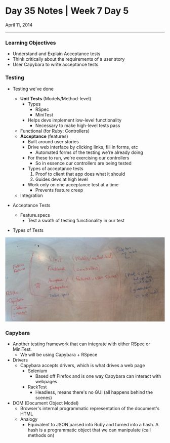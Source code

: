 # Day 35 Notes | Week 7 Day 5

April 11, 2014

---

### Learning Objectives

* Understand and Explain Acceptance tests
* Think critically about the requirements of a user story
* User Capybara to write acceptance tests

### Testing

* Testing we've done
	* **Unit Tests** (Models/Method-level)
		* Types
			* RSpec
			* MiniTest
		* Helps devs implement low-level functionality
			* Necessary to make high-level tests pass
	* Functional (for Ruby: Controllers)
	* **Acceptance** (features)
		* Built around user stories 
		* Drive web interface by clicking links, fill in forms, etc
			* Automated forms of the testing we're already doing
		* For these to run, we're exercising our controllers
			* So in essence our controllers are being tested
		* Types of acceptance tests 
			1. Proof to client that app does what it should
			2. Guides devs at high level
		* Work only on one acceptance test at a time
			* Prevents feature creep
	* Integration
* Acceptance Tests
	* Feature.specs
		* Test a swath of testing functionality in our test
		
* Types of Tests

![Types of Tests](/images/w07d05_typesoftests.jpg)


### Capybara
	
* Another testing framework that can integrate with either RSpec or MiniTest.
	* We will be using Capybara + RSpece
* Drivers
	* Capybara accepts drivers, which is what drives a web page
		* Selenium 
			* Based off Firefox and is one way Capybara can interact with webpages
		* RackTest
			* Headless, means there's no GUI (all happens behind the scenes)
* DOM (Document Object Model)
	* Browser's internal programmatic representation of the document's HTML
	* Analogy
		* Equivalent to JSON parsed into Ruby and turned into a hash. A hash is a programmatic object that we can manipulate (call methods on)